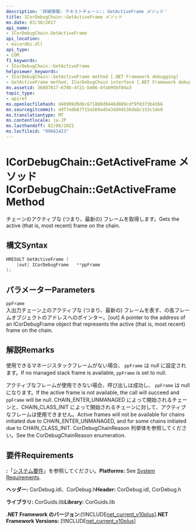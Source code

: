 ```yaml
---
description: '詳細情報: テキストチェーン:: GetActiveFrame メソッド'
title: ICorDebugChain::GetActiveFrame メソッド
ms.date: 03/30/2017
api_name:
- ICorDebugChain.GetActiveFrame
api_location:
- mscordbi.dll
api_type:
- COM
f1_keywords:
- ICorDebugChain::GetActiveFrame
helpviewer_keywords:
- ICorDebugChain::GetActiveFrame method [.NET Framework debugging]
- GetActiveFrame method, ICorDebugChain interface [.NET Framework debugging]
ms.assetid: 36887017-670b-4f21-b406-8fab956f84a3
topic_type:
- apiref
ms.openlocfilehash: d46906d9d6c671880d9446d889cdf9f83f3b4366
ms.sourcegitcommit: ddf7edb67715a5b9a45e3dd44536dabc153c1de0
ms.translationtype: MT
ms.contentlocale: ja-JP
ms.lasthandoff: 02/06/2021
ms.locfileid: "99661423"
---
```

# <a name="icordebugchaingetactiveframe-method"></a><span data-ttu-id="ac0d1-103">ICorDebugChain::GetActiveFrame メソッド</span><span class="sxs-lookup"><span data-stu-id="ac0d1-103">ICorDebugChain::GetActiveFrame Method</span></span>

<span data-ttu-id="ac0d1-104">チェーンのアクティブな (つまり、最新の) フレームを取得します。</span><span class="sxs-lookup"><span data-stu-id="ac0d1-104">Gets the active (that is, most recent) frame on the chain.</span></span>  
  
## <a name="syntax"></a><span data-ttu-id="ac0d1-105">構文</span><span class="sxs-lookup"><span data-stu-id="ac0d1-105">Syntax</span></span>  
  
```cpp  
HRESULT GetActiveFrame (  
    [out] ICorDebugFrame   **ppFrame  
);  
```  
  
## <a name="parameters"></a><span data-ttu-id="ac0d1-106">パラメーター</span><span class="sxs-lookup"><span data-stu-id="ac0d1-106">Parameters</span></span>  

 `ppFrame`  
 <span data-ttu-id="ac0d1-107">入出力チェーン上のアクティブな (つまり、最新の) フレームを表す、の各フレームオブジェクトのアドレスへのポインター。</span><span class="sxs-lookup"><span data-stu-id="ac0d1-107">[out] A pointer to the address of an ICorDebugFrame object that represents the active (that is, most recent) frame on the chain.</span></span>  
  
## <a name="remarks"></a><span data-ttu-id="ac0d1-108">解説</span><span class="sxs-lookup"><span data-stu-id="ac0d1-108">Remarks</span></span>  

 <span data-ttu-id="ac0d1-109">使用できるマネージスタックフレームがない場合、 `ppFrame` は null に設定されます。</span><span class="sxs-lookup"><span data-stu-id="ac0d1-109">If no managed stack frame is available, `ppFrame` is set to null.</span></span>  
  
 <span data-ttu-id="ac0d1-110">アクティブなフレームが使用できない場合、呼び出しは成功し、 `ppFrame` は null になります。</span><span class="sxs-lookup"><span data-stu-id="ac0d1-110">If the active frame is not available, the call will succeed and `ppFrame` will be null.</span></span> <span data-ttu-id="ac0d1-111">CHAIN_ENTER_UNMANAGED によって開始されるチェーンと、CHAIN_CLASS_INIT によって開始されるチェーンに対して、アクティブなフレームは使用できません。</span><span class="sxs-lookup"><span data-stu-id="ac0d1-111">Active frames will not be available for chains initiated due to CHAIN_ENTER_UNMANAGED, and for some chains initiated due to CHAIN_CLASS_INIT.</span></span> <span data-ttu-id="ac0d1-112">CorDebugChainReason 列挙体を参照してください。</span><span class="sxs-lookup"><span data-stu-id="ac0d1-112">See the CorDebugChainReason enumeration.</span></span>  
  
## <a name="requirements"></a><span data-ttu-id="ac0d1-113">要件</span><span class="sxs-lookup"><span data-stu-id="ac0d1-113">Requirements</span></span>  

 <span data-ttu-id="ac0d1-114">**:**「[システム要件](../../get-started/system-requirements.md)」を参照してください。</span><span class="sxs-lookup"><span data-stu-id="ac0d1-114">**Platforms:** See [System Requirements](../../get-started/system-requirements.md).</span></span>  
  
 <span data-ttu-id="ac0d1-115">**ヘッダー:** CorDebug.idl、CorDebug.h</span><span class="sxs-lookup"><span data-stu-id="ac0d1-115">**Header:** CorDebug.idl, CorDebug.h</span></span>  
  
 <span data-ttu-id="ac0d1-116">**ライブラリ:** CorGuids.lib</span><span class="sxs-lookup"><span data-stu-id="ac0d1-116">**Library:** CorGuids.lib</span></span>  
  
 <span data-ttu-id="ac0d1-117">**.NET Framework のバージョン:**[!INCLUDE[net_current_v10plus](../../../../includes/net-current-v10plus-md.md)]</span><span class="sxs-lookup"><span data-stu-id="ac0d1-117">**.NET Framework Versions:** [!INCLUDE[net_current_v10plus](../../../../includes/net-current-v10plus-md.md)]</span></span>
